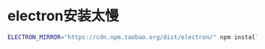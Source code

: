 # electron安装太慢

```bash
ELECTRON_MIRROR="https://cdn.npm.taobao.org/dist/electron/" npm install electron
```



